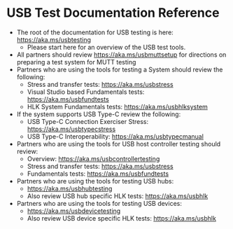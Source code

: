 # USB Test Documentation Reference

- The root of the documentation for USB testing is here: https://aka.ms/usbtesting
    - Please start here for an overview of the USB test tools.
- All partners should review https://aka.ms/usbmuttsetup for directions on preparing a test system for MUTT testing
- Partners who are using the tools for testing a System should review the following:
    - Stress and transfer tests: https://aka.ms/usbstress
    - Visual Studio based Fundamentals tests: https://aka.ms/usbfundtests
    - HLK System Fundamentals tests: https://aka.ms/usbhlksystem  
- If the system supports USB Type-C review the following:
    - USB Type-C Connection Exerciser Stress: https://aka.ms/usbtypecstress
    - USB Type-C Interoperability: https://aka.ms/usbtypecmanual
- Partners who are using the tools for USB host controller testing should review:
    - Overview: https://aka.ms/usbcontrollertesting
    - Stress and transfer tests: https://aka.ms/usbstress
    - Fundamentals tests: https://aka.ms/usbfundtests
- Partners who are using the tools for testing USB hubs:
    - https://aka.ms/usbhubtesting
    - Also review USB hub specific HLK tests: https://aka.ms/usbhlk  
- Partners who are using the tools for testing USB devices:
    - https://aka.ms/usbdevicetesting
    - Also review USB device specific HLK tests: https://aka.ms/usbhlk 

